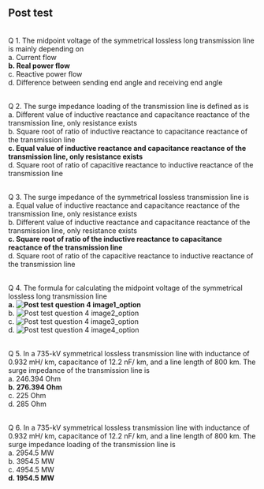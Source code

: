 ## Post test
<br>
Q 1. The midpoint voltage of the symmetrical lossless long transmission line is mainly depending on<br>
a. Current flow<br>
<b>b. Real power flow</b><br>
c. Reactive power flow<br>
d. Difference between sending end angle and receiving end angle<br><br>

Q 2. The surge impedance loading of the transmission line is defined as is<br>
a. Different value of inductive reactance and capacitance reactance of the transmission line, only resistance exists<br>
b. Square root of ratio of inductive reactance to capacitance reactance of the transmission line<br>
<b>c. Equal value of inductive reactance and capacitance reactance of the transmission line, only resistance exists</b><br>
d. Square root of ratio of capacitive reactance to inductive reactance of the transmission line	<br><br>

Q 3. The surge impedance of the symmetrical lossless transmission line is<br>
a. Equal value of inductive reactance and capacitance reactance of the transmission line, only resistance exists<br>
b. Different value of inductive reactance and capacitance reactance of the transmission line, only resistance exists<br>
<b>c. Square root of ratio of the inductive reactance to capacitance reactance of the transmission line</b><br>
d. Square root of ratio of the capacitive reactance to inductive reactance of the transmission line<br><br>

Q 4. The formula for calculating the midpoint voltage of the symmetrical lossless long transmission line<br>
<b>a. ![Post test question 4 image1_option](images/post_Q4_a.png)</b><br>
b. ![Post test question 4 image2_option](images/post_Q4_b.png)<br>
c. ![Post test question 4 image3_option](images/post_Q4_c.png)<br>
d. ![Post test question 4 image4_option](images/post_Q4_d.png)<br><br>

Q 5. In a 735-kV symmetrical lossless transmission line with inductance of 0.932 mH/ km, capacitance of 12.2 nF/ km, and a line length of 800 km. The surge impedance of the transmission line is<br>
a. 246.394 Ohm<br>
<b>b. 276.394 Ohm</b><br>
c. 225 Ohm<br>
d. 285 Ohm<br><br>

Q 6. In a 735-kV symmetrical lossless transmission line with inductance of 0.932 mH/ km, capacitance of 12.2 nF/ km, and a line length of 800 km. The surge impedance loading of the transmission line is<br>
a. 2954.5 MW<br>
b. 3954.5 MW<br>
c. 4954.5 MW<br>
<b>d. 1954.5 MW</b>